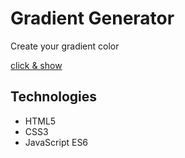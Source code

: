 # Gradient Generator

Create your gradient color

[click & show](https://hamid-js.github.io/gradient/)
## Technologies

- HTML5
- CSS3
- JavaScript ES6
